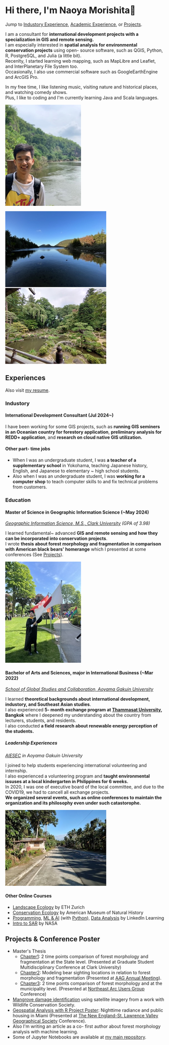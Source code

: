 # Hi there, I'm Naoya Morishita👋

Jump to [Industory Experience](#industory), [Academic Experience](#education), or [Projects](projects--conference-poster).

I am a consultant for **international development projects with a specialization in GIS and remote sensing.**<br>
I am especially interested in **spatial analysis for environmental conservation projects** using open- source software, such as QGIS, Python, R, PostgreSQL, and Julia (a little bit).<br>
Recenlty, I started learning web mapping, such as MapLibre and Leaflet, and InterPlanetary File System too.<br>
Occasionally, I also use commercial software such as GoogleEarthEngine and ArcGIS Pro.<br>

In my free time, I like listening music, visiting nature and historical places, and watching comedy shows.<br>
Plus, I like to coding and I'm currently learning Java and Scala languages.

![Myself](files/me.jpeg)

![Acadia National Park](files/acadia.jpeg) ![A temple in Japan](files/temple.jpeg)<br>


## Experiences
Also visit [my resume](https://docs.google.com/document/d/1ijZtEYsCy4wlroVGakiaZGIpIcOqZZFoT6h-3xpDmWk/edit?usp=sharing).

### Industory
#### International Development Consultant (Jul 2024~)
I have been working for some GIS projects, such as **running GIS seminers in an Oceanian country for forestory application**, **preliminary analysis for REDD+ application**, and **research on cloud native GIS utilization.**

#### Other part- time jobs 
- When I was an undergraduate student, I was **a teacher of a supplementary school** in Yokohama, teaching Japanese history, English, and Japanese to elementary ~ high school students.
- Also when I was an undergraduate student, I was **working for a computer shop** to teach computer skills to and fix technical problems from customers.

### Education
#### Master of Science in Geographic Information Science (~May 2024)
*[Geographic Information Science, M.S., Clark University](https://www.clarku.edu/programs/masters/geographic-information-science-ms/) (GPA of 3.98)*

I learned fundamental~ advanced **GIS and remote sensing and how they can be incorporated into conservation projects**.<br> 
I wrote **thesis about forest morphology and fragmentation in comparison with American black bears' homerange** which I presented at some conferences (See [Projects](projects--conference-poster)).

![Me at the graduation](files/clark_gradphoto.jpeg)

#### Bachelor of Arts and Sciences, major in International Business (~Mar 2022)
*[School of Global Studies and Collaboration, Aoyama Gakuin University](https://www.aoyama.ac.jp/en/academic/undergraduate/gsc/)*

I learned **theoretical backgrounds about international development, industory, and Southeast Asian studies**.<br> 
I also experienced **5- month exchange program at [Thammasat University](https://tu.ac.th/en), Bangkok** where I deepened my understanding about the country from lecturers, students, and residents.<br> 
I also conducted **a field research about renewable energy perception of the students.**

##### Leadership Experiences
*[AIESEC](https://aiesec.org) in Aoyama Gakuin University*

I joined to help students experiencing international volunteering and internship.<br> 
I also experienced a volunteering program and **taught environmental issuses at a local kindergarten in Philippines for 6 weeks.** <br>
In 2020, I was one of executive board of the local committee, and due to the COVID19, we had to cancell all exchange projects.<br>
**We organized several events, such as online conferences to maintain the organization and its philosophy even under such catastorophe.**

![An image of village where I worked for](./files/ph_village.jpeg)


#### Other Online Courses
- [Landscape Ecology](https://drive.google.com/file/d/1dHDsb4criQKbVJMupAKrU_rGuc3bFMUw/view?usp=sharing) by ETH Zurich
- [Conservation Ecology](https://drive.google.com/file/d/15k8ShLK5vE3C619Qdl-N4H_LAEAscX9a/view?usp=sharing) by American Museum of Natural History
- [Programming](https://drive.google.com/file/d/1YJccMzebTXIdLNOrHuIpP-dfA_wZ53_Y/view?usp=sharing), [ML & AI](https://drive.google.com/file/d/1K3BidFksVIzJzeyVH5FxiqKm6yLhshoD/view?usp=sharing) (with [Python](https://drive.google.com/file/d/1yDNTTXXLZ6nQ4tm0c2QF3lfiaxpHiCrO/view?usp=sharing)), [Data Analysis](https://drive.google.com/file/d/1LpEq5fhV-XX4A3liiJKM1x6qt8cb2jIf/view?usp=sharing) by LinkedIn Learning
- [Intro to SAR](https://drive.google.com/file/d/1ztXKeByR3P3V-6qKtt5EuXAtV_-W8ayz/view?usp=sharing) by NASA

## Projects & Conference Poster
- Master's Thesis
    - [Chapter1](https://drive.google.com/file/d/1v95dtnStOPnyLN8tAxUJsYyh5a1dnrAG/view?usp=sharing): 2 time points comparison of forest morphology and fragmentation at the State level. (Presented at Graduate Student Multidisciplinary Conference at Clark University)
    - [Chapter2](https://drive.google.com/file/d/1KTwdp9Vc1m3MdMPhjuuXkAoh-fcOZSoI/view?usp=sharing): Modeling bear sighting locations in relation to forest morphology and fragmentation (Presented at [AAG Annual Meeting](https://www.aag.org)).
    - [Chapter3](https://drive.google.com/file/d/1-XQnP7SMEBXeoL6QF7A_Z-PsrLKH_6yW/view?usp=sharing): 2 time points comparison of forest morphology and at the municipality level. (Presented at [Northeast Arc Users Group](https://www.northeastarc.org) Conference)
- [Mangrove damage identification](https://code.earthengine.google.com/063ff9e04d1d0fde236d127a250fa4e2) using satellite imagery from a work with Wildlife Conservation Society.
- [Geospatial Analysis with R Project Poster](https://drive.google.com/file/d/1przSzgX2w7Bu-Xe5GC-tGOCgut8wtvqH/view?usp=sharing): Nighttime radiance and public housing in Miami (Presented at [The New England-St. Lawrence Valley Geographical Society](https://nestval.aag.org) Conference).
- Also I'm writing an article as a co- first author about forest morphology analysis with machine learning.
- Some of Jupyter Notebooks are available at [my main repository](https://github.com/naoyamorishita/main).
